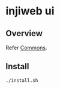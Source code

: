 # injiweb ui

## Overview
Refer [Commons](https://docs.mosip.io/1.2.0/modules/commons).

## Install 
```
./install.sh
```


